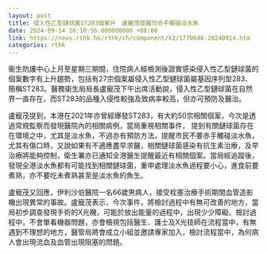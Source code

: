 ```yaml
---
layout: post
title: 侵入性乙型鏈球菌ST283個案升　盧寵茂提醒勿赤手觸碰淡水魚
date: 2024-09-14 16:10:56.000000000 +08:00
link: https://news.rthk.hk/rthk/ch/component/k2/1770640-20240914.htm
categories: rthk
---
```


衞生防護中心上月至星期三期間，住院病人經檢測後證實感染侵入性乙型鏈球菌的個案數字有上升趨勢，包括有27宗個案屬侵入性乙型鏈球菌屬基因序列型283、簡稱ST283。醫務衞生局局長盧寵茂下午出席活動說，侵入性乙型鏈球菌在自然界一直存在，而ST283的品種入侵性較強及致病率較高，但亦可預防及醫治。

盧寵茂提到，本港在2021年亦曾經爆發ST283，有大約50宗相關個案，今次是透過常規監察而發現醫院內的相關病例，當局重視相關事件， 提到有關鏈球菌存在在環境之中，尤其是淡水魚，不過亦有預防方法，提醒巿民不要赤手觸碰淡水魚，尤其有傷口時，又說如果有不適應盡早求醫，相關鏈球菌感染有抗生素治療，及早治療將能夠控制，衛生署亦已通知全港醫生提醒最近有相關個案。當局經追蹤後，發現全港淡水魚都有可能找到相關鏈球菌，重申處理淡水魚過程要小心，進食前要煮熟，亦不要吃未煮熟甚至是淡水魚的魚生。

盧寵茂又回應，伊利沙伯醫院一名66歲男病人，接受栓塞治療手術期間血管造影機出現異常的事故。盧寵茂表示，今次事件，將檢討過程中有無可改善的地方，當局初步調查發現手術的X光機，可能於放出能量的過程中，出現少少障礙。檢討過程中，不會單看機器問題，亦會檢視包括醫生、護士及X光技師在流程當中，有無遇到不理想的地方，醫管局將會成立小組並邀請專家加入，檢討流程當中，為何病人會出現流血及血管出現阻塞的問題。

